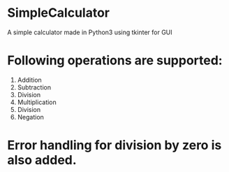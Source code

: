 # SimpleCalculator
A simple calculator made in Python3 using tkinter for GUI

# Following operations are supported:
1. Addition
2. Subtraction
3. Division
4. Multiplication
5. Division
6. Negation

# Error handling for division by zero is also added.
